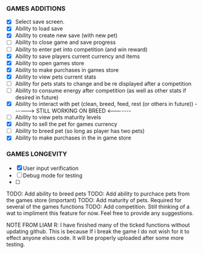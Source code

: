 ### GAMES ADDITIONS
* [x] Select save screen.
* [x] Ability to load save
* [x] Ability to create new save (with new pet)
* [ ] Ability to close game and save progress
* [ ] Ability to enter pet into competition (and win reward)
* [x] Ability to save players current currency and items
* [x] Ability to open games store
* [x] Ability to make purchases in games store
* [x] Ability to view pets current stats
* [ ] Ability for pets stats to change and be re displayed after a competition
* [ ] Ability to consume energy after competition (as well as other stats if desired in future)
* [x] Ability to interact with pet (clean, breed, feed, rest (or others in future)) ------> STILL WORKING ON BREED <-------
* [ ] Ability to view pets maturity levels
* [X] Ability to sell the pet for games currency
* [ ] Ability to breed pet (so long as player has two pets)
* [X] Ability to make purchases in the in game store

### GAMES LONGEVITY
* [x] User input verification
* [ ] Debug mode for testing
* [ ] 


TODO: Add ability to breed pets
TODO: Add ability to purchace pets from the games store (important)
TODO: Add maturity of pets. Required for several of the games functions
TODO: Add competition. Still thinking of a wat to impliment this feature for now. Feel free to provide any suggestions.

NOTE FROM LIAM R: I have finished many of the ticked functions without updating github. This is because If i break the game I do not wish for it to effect anyone elses code.
It will be properly uploaded after some more testing.

